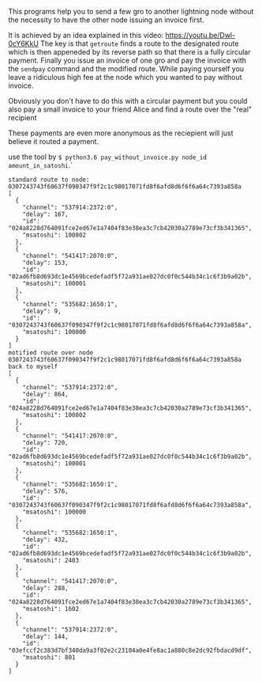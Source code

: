 This programs help you to send a few gro to another lightning node without the necessity to
have the other node issuing an invoice first.

It is achieved by an idea explained in this video: https://youtu.be/Dwl-0cY6KkU
The key is that `getroute` finds a route to the designated route which is then appeneded by its
reverse path so that there is a fully circular payment. Finally you issue an invoice of one gro
and pay the invoice with the `sendpay` command and the modified route. While paying yourself you
leave a ridiculous high fee at the node which you wanted to pay without invoice.

Obviously you don't have to do this with a circular payment but you could also pay a small invoice
to your friend Alice and find a route over the "real" recipient

These payments are even more anonymous as the reciepient will just believe it routed a payment.

use the tool by `$ python3.6 pay_without_invoice.py node_id amount_in_satoshi`.`


```
standard route to node:  0307243743f60637f090347f9f2c1c98017071fd8f6afd8d6f6f6a64c7393a858a
[
  {
    "channel": "537914:2372:0",
    "delay": 167,
    "id": "024a8228d764091fce2ed67e1a7404f83e38ea3c7cb42030a2789e73cf3b341365",
    "msatoshi": 100802
  },
  {
    "channel": "541417:2070:0",
    "delay": 153,
    "id": "02ad6fb8d693dc1e4569bcedefadf5f72a931ae027dc0f0c544b34c1c6f3b9a02b",
    "msatoshi": 100001
  },
  {
    "channel": "535682:1650:1",
    "delay": 9,
    "id": "0307243743f60637f090347f9f2c1c98017071fd8f6afd8d6f6f6a64c7393a858a",
    "msatoshi": 100000
  }
]
motified route over node 0307243743f60637f090347f9f2c1c98017071fd8f6afd8d6f6f6a64c7393a858a back to myself
[
  {
    "channel": "537914:2372:0",
    "delay": 864,
    "id": "024a8228d764091fce2ed67e1a7404f83e38ea3c7cb42030a2789e73cf3b341365",
    "msatoshi": 100802
  },
  {
    "channel": "541417:2070:0",
    "delay": 720,
    "id": "02ad6fb8d693dc1e4569bcedefadf5f72a931ae027dc0f0c544b34c1c6f3b9a02b",
    "msatoshi": 100001
  },
  {
    "channel": "535682:1650:1",
    "delay": 576,
    "id": "0307243743f60637f090347f9f2c1c98017071fd8f6afd8d6f6f6a64c7393a858a",
    "msatoshi": 100000
  },
  {
    "channel": "535682:1650:1",
    "delay": 432,
    "id": "02ad6fb8d693dc1e4569bcedefadf5f72a931ae027dc0f0c544b34c1c6f3b9a02b",
    "msatoshi": 2403
  },
  {
    "channel": "541417:2070:0",
    "delay": 288,
    "id": "024a8228d764091fce2ed67e1a7404f83e38ea3c7cb42030a2789e73cf3b341365",
    "msatoshi": 1602
  },
  {
    "channel": "537914:2372:0",
    "delay": 144,
    "id": "03efccf2c383d7bf340da9a3f02e2c23104a0e4fe8ac1a880c8e2dc92fbdacd9df",
    "msatoshi": 801
  }
]
```
